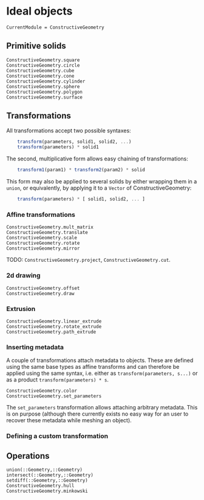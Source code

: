# Ideal objects
```@meta
CurrentModule = ConstructiveGeometry
```

## Primitive solids

```@docs
ConstructiveGeometry.square
ConstructiveGeometry.circle
ConstructiveGeometry.cube
ConstructiveGeometry.cone
ConstructiveGeometry.cylinder
ConstructiveGeometry.sphere
ConstructiveGeometry.polygon
ConstructiveGeometry.surface
```

## Transformations

All transformations accept two possible syntaxes:
```julia
    transform(parameters, solid1, solid2, ...)
    transform(parameters) * solid1
```
The second, multiplicative form allows easy chaining of transformations:
```julia
    transform1(param1) * transform2(param2) * solid
```
This form may also be applied to several solids by either wrapping them in a
`union`, or equivalently, by applying it to a `Vector` of ConstructiveGeometry:
```julia
    transform(parameters) * [ solid1, solid2, ... ]
```

### Affine transformations
```@docs
ConstructiveGeometry.mult_matrix
ConstructiveGeometry.translate
ConstructiveGeometry.scale
ConstructiveGeometry.rotate
ConstructiveGeometry.mirror
```

TODO: `ConstructiveGeometry.project`, `ConstructiveGeometry.cut`.

### 2d drawing
```@docs
ConstructiveGeometry.offset
ConstructiveGeometry.draw
```

### Extrusion
```@docs
ConstructiveGeometry.linear_extrude
ConstructiveGeometry.rotate_extrude
ConstructiveGeometry.path_extrude
```

### Inserting metadata

A couple of transformations attach metadata to objects.
These are defined using the same base types as affine transforms
and can therefore be applied using the same syntax,
i.e. either as `transform(parameters, s...)`
or as a product `transform(parameters) * s`.

```@docs
ConstructiveGeometry.color
ConstructiveGeometry.set_parameters
```

The `set_parameters` transformation allows attaching arbitrary metadata.
This is on purpose (although there currently exists no easy way
for an user to recover these metadata while meshing an object).

### Defining a custom transformation

## Operations
```@docs
union(::Geometry,::Geometry)
intersect(::Geometry,::Geometry)
setdiff(::Geometry,::Geometry)
ConstructiveGeometry.hull
ConstructiveGeometry.minkowski
```
